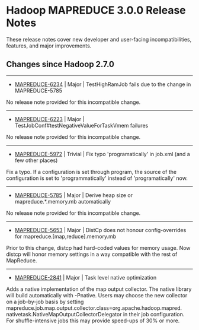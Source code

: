 # Hadoop MAPREDUCE 3.0.0 Release Notes

These release notes cover  new developer and user-facing incompatibilities, features, and major improvements.

## Changes since Hadoop 2.7.0

---

* [MAPREDUCE-6234](https://issues.apache.org/jira/browse/MAPREDUCE-6234) | Major | TestHighRamJob fails due to the change in MAPREDUCE-5785

No release note provided for this incompatible change.

---

* [MAPREDUCE-6223](https://issues.apache.org/jira/browse/MAPREDUCE-6223) | Major | TestJobConf#testNegativeValueForTaskVmem failures

No release note provided for this incompatible change.

---

* [MAPREDUCE-5972](https://issues.apache.org/jira/browse/MAPREDUCE-5972) | Trivial | Fix typo 'programatically' in job.xml (and a few other places)

Fix a typo. If a configuration is set through program, the source of the configuration is set to 'programmatically' instead of 'programatically' now.

---

* [MAPREDUCE-5785](https://issues.apache.org/jira/browse/MAPREDUCE-5785) | Major | Derive heap size or mapreduce.*.memory.mb automatically

No release note provided for this incompatible change.

---

* [MAPREDUCE-5653](https://issues.apache.org/jira/browse/MAPREDUCE-5653) | Major | DistCp does not honour config-overrides for mapreduce.[map,reduce].memory.mb

Prior to this change, distcp had hard-coded values for memory usage.  Now distcp will honor memory settings in a way compatible with the rest of MapReduce.

---

* [MAPREDUCE-2841](https://issues.apache.org/jira/browse/MAPREDUCE-2841) | Major | Task level native optimization

Adds a native implementation of the map output collector. The native library will build automatically with -Pnative. Users may choose the new collector on a job-by-job basis by setting mapreduce.job.map.output.collector.class=org.apache.hadoop.mapred.
nativetask.NativeMapOutputCollectorDelegator in their job configuration. For shuffle-intensive jobs this may provide speed-ups of 30% or more.



